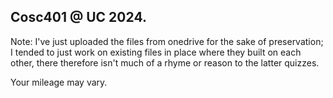 ## Cosc401 @ UC 2024.


Note: I've just uploaded the files from onedrive for the sake of preservation; I tended to just work on existing files in place where they built on each other, there therefore isn't much of a rhyme or reason to the latter quizzes.



Your mileage may vary.
